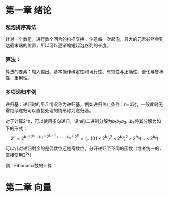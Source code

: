 # 第一章 绪论

### 起泡排序算法

针对一个数组，进行数个回合的扫描交换：注意每一次起泡，最大的元素必然会到达最末端的位置，所以可以逐渐缩短起泡序列的长度。

### 算法：

算法的要素：输入输出、基本操作确定性和可行性、有穷性与正确性、退化与鲁棒性、重用性。

### 多项递归举例

递归基：递归时的平凡情况称为递归基，例如递归终止条件：n=0时，一般此时无需继续递归可以直接处理的情形称为递归基。

对于计算2^n，可以使用多向递归，设n的二进制分解为$b_1b_2b_3...b_k$将其分解为如下的形式：
$$
2^n = 2^{b_1*2^k + b_2*2^{k-1} + ... + b_k*2^{0}} = (...(((1\times2^{b_1})^2\times 2^{b_2})^2 \times 2^{b_3})... \times 2^{b_k})
$$

可以针对递归剩余的是偶数位还是奇数位，分开递归至不同的函数（或者统一的，直接使用$2^{b_k}$）

例：Fibonacci数的计算

# 第二章 向量

